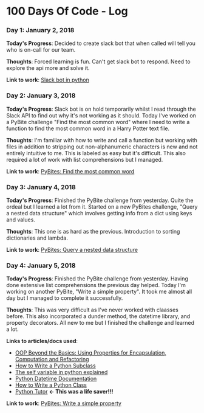 # 100 Days Of Code - Log

### Day 1: January 2, 2018


**Today's Progress**: Decided to create slack bot that when called will tell you who is on-call for our team.

**Thoughts**: Forced learning is fun. Can't get slack bot to respond. Need to explore the api more and solve it.

**Link to work**: [Slack bot in python](https://www.fullstackpython.com/blog/build-first-slack-bot-python.html)

### Day 2: January 3, 2018


**Today's Progress**: Slack bot is on hold temporarily whilst I read through the Slack API to find out why it's not
working as it should. Today I've worked on a PyBite challenge "Find the most common word" where I need to write a function
to find the most common word in a Harry Potter text file.

**Thoughts**: I'm familiar with how to write and call a function but working with files in addition to stripping out
non-alphanumeric characters is new and not entirely intuitive to me. This is labeled as easy but it's difficult. This
also required a lot of work with list comprehensions but I managed.

**Link to work**: [PyBites: Find the most common word](https://codechalleng.es/bites/18/)

### Day 3: January 4, 2018


**Today's Progress**: Finished the PyBite challenge from yesterday. Quite the ordeal but I learned a lot from it. Started
on a new PyBites challenge, "Query a nested data structure" which involves getting info from a dict using keys and values.

**Thoughts**: This one is as hard as the previous. Introduction to sorting dictionaries and lambda.

**Link to work**: [PyBites: Query a nested data structure](https://codechalleng.es/bites/21/)

### Day 4: January 5, 2018


**Today's Progress**: Finished the PyBite challenge from yesterday. Having done extensive list comprehensions the previous day helped.
Today I'm working on another PyBite, "Write a simple property". It took me almost all day but I managed to complete it successfully.

**Thoughts**: This was very difficult as I've never worked with claasses before. This also incorporated a dunder method, the datetime library,
and property decorators. All new to me but I finished the challenge and learned a lot.

**Links to articles/docs used**:
* [OOP Beyond the Basics: Using Properties for Encapsulation, Computation and Refactoring](https://pybit.es/property-decorator.html)
* [How to Write a Python Subclass](https://pybit.es/python-subclasses.html)
* [The self variable in python explained](https://pythontips.com/2013/08/07/the-self-variable-in-python-explained/)
* [Python Datetime Documentation](https://docs.python.org/3/library/datetime.html)
* [How to Write a Python Class](https://pybit.es/python-classes.html)
* [Python Tutor](http://www.pythontutor.com/visualize.html#mode=edit) **<- This was a life saver!!!**

**Link to work**: [PyBites: Write a simple property](https://codechalleng.es/bites/19/)